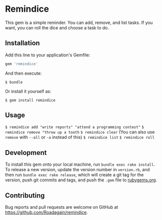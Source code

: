# Remindice

This gem is a simple reminder.
You can add, remove, and list tasks.
If you want, you can roll the dice and choose a task to do.

## Installation

Add this line to your application's Gemfile:

```ruby
gem 'remindice'
```

And then execute:

    $ bundle

Or install it yourself as:

    $ gem install remindice

## Usage

`$ remindice add "write reports" "attend a programming contest"`
`$ remindice remove "throw up a tooth`
`$ remindice clear` (You can also use `remove` with `--all` or `-a` instead of this)
`$ remindice list`
`$ remindice roll`

## Development

To install this gem onto your local machine, run `bundle exec rake install`. To release a new version, update the version number in `version.rb`, and then run `bundle exec rake release`, which will create a git tag for the version, push git commits and tags, and push the `.gem` file to [rubygems.org](https://rubygems.org).

## Contributing

Bug reports and pull requests are welcome on GitHub at https://github.com/Roadagain/remindice.

